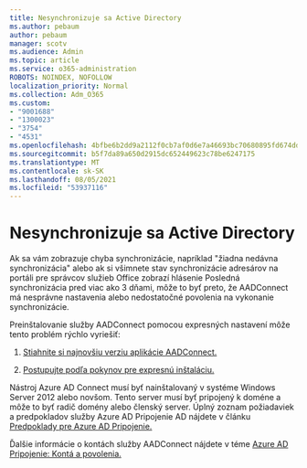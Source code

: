 ```yaml
---
title: Nesynchronizuje sa Active Directory
ms.author: pebaum
author: pebaum
manager: scotv
ms.audience: Admin
ms.topic: article
ms.service: o365-administration
ROBOTS: NOINDEX, NOFOLLOW
localization_priority: Normal
ms.collection: Adm_O365
ms.custom:
- "9001688"
- "1300023"
- "3754"
- "4531"
ms.openlocfilehash: 4bfbe6b2dd9a2112f0cb7af0d6e7a46693bc70680895fd674ddb0332b7071797
ms.sourcegitcommit: b5f7da89a650d2915dc652449623c78be6247175
ms.translationtype: MT
ms.contentlocale: sk-SK
ms.lasthandoff: 08/05/2021
ms.locfileid: "53937116"
---
```

# <a name="active-directory-not-syncing"></a>Nesynchronizuje sa Active Directory

Ak sa vám zobrazuje chyba synchronizácie, napríklad "žiadna nedávna synchronizácia" alebo ak si všimnete stav synchronizácie adresárov na portáli pre správcov služieb Office zobrazí hlásenie Posledná synchronizácia pred viac ako 3 dňami, môže to byť preto, že AADConnect má nesprávne nastavenia alebo nedostatočné povolenia na vykonanie synchronizácie.  

Preinštalovanie služby AADConnect pomocou expresných nastavení môže tento problém rýchlo vyriešiť:

1. [Stiahnite si najnovšiu verziu aplikácie AADConnect.](https://go.microsoft.com/fwlink/?LinkId=615771)

2. [Postupujte podľa pokynov pre expresnú inštaláciu.](/azure/active-directory/hybrid/how-to-connect-install-express)

Nástroj Azure AD Connect musí byť nainštalovaný v systéme Windows Server 2012 alebo novšom. Tento server musí byť pripojený k doméne a môže to byť radič domény alebo členský server. Úplný zoznam požiadaviek a predpokladov služby Azure AD Pripojenie AD nájdete v článku [Predpoklady pre Azure AD Pripojenie.](/azure/active-directory/hybrid/how-to-connect-install-prerequisites)

Ďalšie informácie o kontách služby AADConnect nájdete v téme [Azure AD Pripojenie: Kontá a povolenia.](/azure/active-directory/hybrid/reference-connect-accounts-permissions)
